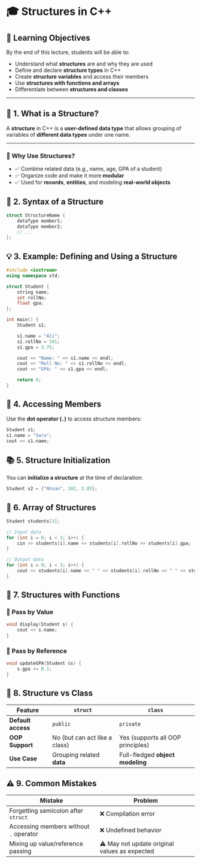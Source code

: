 # 🎓 Structures in C++

## 🎯 Learning Objectives

By the end of this lecture, students will be able to:

- Understand what **structures** are and why they are used  
- Define and declare **structure types** in C++  
- Create **structure variables** and access their members  
- Use **structures with functions and arrays**  
- Differentiate between **structures and classes**

---

## 📌 1. What is a Structure?

A **structure** in C++ is a **user-defined data type** that allows grouping of variables of **different data types** under one name.

---

### 🔹 Why Use Structures?

- ✅ Combine related data (e.g., name, age, GPA of a student)  
- ✅ Organize code and make it more **modular**  
- ✅ Used for **records**, **entities**, and modeling **real-world objects**
## 🧱 2. Syntax of a Structure

```cpp
struct StructureName {
    dataType member1;
    dataType member2;
    // ...
};
```
## 💡 3. Example: Defining and Using a Structure

```cpp
#include <iostream>
using namespace std;

struct Student {
    string name;
    int rollNo;
    float gpa;
};

int main() {
    Student s1;

    s1.name = "Ali";
    s1.rollNo = 101;
    s1.gpa = 3.75;

    cout << "Name: " << s1.name << endl;
    cout << "Roll No: " << s1.rollNo << endl;
    cout << "GPA: " << s1.gpa << endl;

    return 0;
}
```
## 🧾 4. Accessing Members

Use the **dot operator (`.`)** to access structure members:

```cpp
Student s1;
s1.name = "Sara";
cout << s1.name;
```
## 📚 5. Structure Initialization

You can **initialize a structure** at the time of declaration:

```cpp
Student s2 = {"Ahsan", 102, 3.85};
```
## 🧩 6. Array of Structures

```cpp
Student students[3];

// Input data
for (int i = 0; i < 3; i++) {
    cin >> students[i].name >> students[i].rollNo >> students[i].gpa;
}

// Output data
for (int i = 0; i < 3; i++) {
    cout << students[i].name << " " << students[i].rollNo << " " << students[i].gpa << endl;
}
```
## 🔁 7. Structures with Functions

### 🔹 Pass by Value

```cpp
void display(Student s) {
    cout << s.name;
}
```
### 🔹 Pass by Reference

```cpp
void updateGPA(Student &s) {
    s.gpa += 0.1;
}
```
## 🧠 8. Structure vs Class

| Feature         | `struct`                            | `class`                                   |
|------------------|--------------------------------------|--------------------------------------------|
| **Default access** | `public`                           | `private`                                  |
| **OOP Support**    | No (but can act like a class)       | Yes (supports all OOP principles)          |
| **Use Case**       | Grouping related **data**           | Full-fledged **object modeling**           |
## ⚠️ 9. Common Mistakes

| Mistake                             | Problem                                     |
|-------------------------------------|---------------------------------------------|
| Forgetting semicolon after `struct` | ❌ Compilation error                         |
| Accessing members without `.` operator | ❌ Undefined behavior                        |
| Mixing up value/reference passing   | ⚠️ May not update original values as expected |
